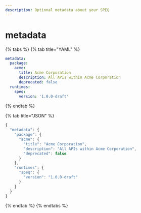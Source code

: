 ```yaml
---
description: Optional metadata about your SPEQ
---
```


# metadata

{% tabs %}
{% tab title="YAML" %}
```yaml
metadata:
  package:
    acme:
      title: Acme Corporation
      description: All APIs within Acme Corporation
      deprecated: false
  runtimes:
    speq: 
      version: '1.0.0-draft'
```
{% endtab %}

{% tab title="JSON" %}
```javascript
{
  "metadata": {
    "package": {
      "acme": {
        "title": "Acme Corporation",
        "description": "All APIs within Acme Corporation",
        "deprecated": false
      }
    },
    "runtimes": {
      "speq": {
        "version": "1.0.0-draft"
      }
    }
  }
}
```
{% endtab %}
{% endtabs %}



